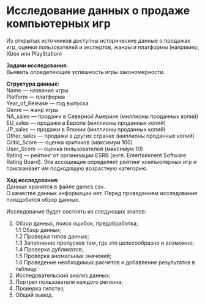# Исследование данных о продаже компьютерных игр
Из открытых источников доступны исторические данные о продажах игр, оценки пользователей и экспертов, жанры и платформы (например, Xbox или PlayStation)

**Задачи исследования:**\
Выявить определяющие успешность игры закономерности.

**Структура данных:**\
Name — название игры\
Platform — платформа\
Year_of_Release — год выпуска\
Genre — жанр игры\
NA_sales — продажи в Северной Америке (миллионы проданных копий)\
EU_sales — продажи в Европе (миллионы проданных копий)\
JP_sales — продажи в Японии (миллионы проданных копий)\
Other_sales — продажи в других странах (миллионы проданных копий)\
Critic_Score — оценка критиков (максимум 100)\
User_Score — оценка пользователей (максимум 10)\
Rating — рейтинг от организации ESRB (англ. Entertainment Software Rating Board). Эта ассоциация определяет рейтинг компьютерных игр и присваивает им подходящую возрастную категорию.

**Ход исследования:**\
Данные хранятся в файле games.csv.\
О качестве данных информации нет. Перед проведением исследования понадобится обзор данных.

Исследование будет состоять из следующих этапов:

1. Обзор данных, поиск ошибок, предобработка;\
1.1 Обзор данных;\
1.2 Проверка типов данных;\
1.3 Заполнение пропусков там, где это целесообразно и возможно;\
1.4 Проверка дубликатов;\
1.5 Проверка аномальных значений;\
1.6 Проведение необходимых расчетов и добавление результатов в таблицу.
2. Исследовательский анализ данных;
3. Портрет пользователя каждого региона;
4. Проверка гипотез;
5. Общий вывод.
